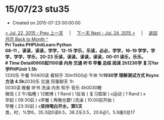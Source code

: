 # 15/07/23 stu35

* Created on 2015-07-23 00:00:00

[&lt; Jul. 22, 2015 - Prev 上一天](d22.md)     \|     [下一天 Next - Jul. 24, 2015 &gt;](d24.md)     \|     [返回月历 Back to Month ^](index.md)   
**Pri Tasks:**PHPUnitLearn Python  
08-11 ，读读，读读，学学，12-15 学乐，乐读，必必，学学，16-19 学学，学学，学学，学乐，20-23 乐读，读读，读读，读读，00-01 读乐，乐乐。  
**\# Time Detail**0900起1100读 内务 交通 听书 早餐 总结 阅读 2h**1230学 复习Yar 学PHPUnit 1.5h**  
1330乐 午餐 1h1400读 看知乎 30m1500必 午休 1h**1930学 理解测试方式 Rsync方法 4.5h**2030乐 交通 同事聊天 1h  
0030读 晚餐 听书 洗澡 内务 知乎 音乐 4h0030睡  
微信 \( 2 午/临睡 \) 12微博 \( 1 Rand \) 1反省 \( 复习框架 \) x运动 \( 1 Rand \) x  
早起 \( 08:30前 \) x早餐 \( 再晚也要! \)洗澡 \( 10:00前开始 \)  
早睡 \( 23:30前 \) x**坚持喝白开水，第5天**  
类，时，%学6，35.3动0读6.5，38.2乐3.5，20.6必1，5.9废0总17

